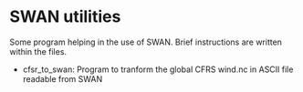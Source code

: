 # SWAN utilities

Some program helping in the use of SWAN.
Brief instructions are written within the files.

- cfsr_to_swan:
 Program to tranform the global CFRS wind.nc in ASCII file 
 readable from SWAN
